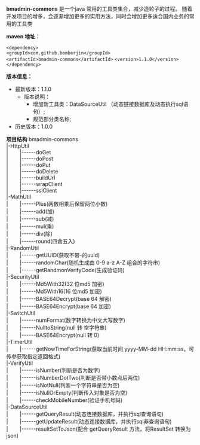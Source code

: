 **bmadmin-commons** 是一个java 常用的工具类集合，减少造轮子的过程。
随着开发项目的增多，会逐渐增加更多的实用方法，同时会增加更多适合国内业务的常用的工具类

**maven 地址：**

`<dependency>`  
`<groupId>com.github.bomberjin</groupId>`   
`<artifactId>bmadmin-commons</artifactId>`
    `<version>1.1.0</version>`  
    `</dependency>`

**版本信息：**
- 最新版本：1.1.0 
    - 版本说明：
        - 增加新工具类：DataSourceUtil （动态链接数据库及动态执行sql语句）;
        - 规范部分类名称;
- 历史版本：1.0.0 

**项目结构**
bmadmin-commons  
|-HttpUtil  
|&nbsp;&nbsp;&nbsp;&nbsp;&nbsp;&nbsp;&nbsp;&nbsp;|------doGet  
|&nbsp;&nbsp;&nbsp;&nbsp;&nbsp;&nbsp;&nbsp;&nbsp;|------doPost  
|&nbsp;&nbsp;&nbsp;&nbsp;&nbsp;&nbsp;&nbsp;&nbsp;|------doPut  
|&nbsp;&nbsp;&nbsp;&nbsp;&nbsp;&nbsp;&nbsp;&nbsp;|------doDelete  
|&nbsp;&nbsp;&nbsp;&nbsp;&nbsp;&nbsp;&nbsp;&nbsp;|------buildUrl  
|&nbsp;&nbsp;&nbsp;&nbsp;&nbsp;&nbsp;&nbsp;&nbsp;|------wrapClient  
|&nbsp;&nbsp;&nbsp;&nbsp;&nbsp;&nbsp;&nbsp;&nbsp;|------sslClient  
|-MathUtil  
|&nbsp;&nbsp;&nbsp;&nbsp;&nbsp;&nbsp;&nbsp;&nbsp;|------Plus(两数相乘后保留两位小数)  
|&nbsp;&nbsp;&nbsp;&nbsp;&nbsp;&nbsp;&nbsp;&nbsp;|------add(加)  
|&nbsp;&nbsp;&nbsp;&nbsp;&nbsp;&nbsp;&nbsp;&nbsp;|------sub(减)  
|&nbsp;&nbsp;&nbsp;&nbsp;&nbsp;&nbsp;&nbsp;&nbsp;|------mul(乘)  
|&nbsp;&nbsp;&nbsp;&nbsp;&nbsp;&nbsp;&nbsp;&nbsp;|------div(除)  
|&nbsp;&nbsp;&nbsp;&nbsp;&nbsp;&nbsp;&nbsp;&nbsp;|------round(四舍五入)  
|-RandomUtil  
|&nbsp;&nbsp;&nbsp;&nbsp;&nbsp;&nbsp;&nbsp;&nbsp;|------getUUID(获取不带-的uuid)  
|&nbsp;&nbsp;&nbsp;&nbsp;&nbsp;&nbsp;&nbsp;&nbsp;|------randomChar(随机生成由 0-9 a-z A-Z 组合的字符串)  
|&nbsp;&nbsp;&nbsp;&nbsp;&nbsp;&nbsp;&nbsp;&nbsp;|------getRandmonVerifyCode(生成验证码)  
|-SecurityUtil  
|&nbsp;&nbsp;&nbsp;&nbsp;&nbsp;&nbsp;&nbsp;&nbsp;|------Md5With32(32 位md5 加密)  
|&nbsp;&nbsp;&nbsp;&nbsp;&nbsp;&nbsp;&nbsp;&nbsp;|------Md5With16(16 位md5 加密)  
|&nbsp;&nbsp;&nbsp;&nbsp;&nbsp;&nbsp;&nbsp;&nbsp;|------BASE64Decrypt(base 64 解密)    
|&nbsp;&nbsp;&nbsp;&nbsp;&nbsp;&nbsp;&nbsp;&nbsp;|------BASE64Encrypt(base 64 加密)      
|-SwitchUtil  
|&nbsp;&nbsp;&nbsp;&nbsp;&nbsp;&nbsp;&nbsp;&nbsp;|------numFormat(数字转换为中文大写数字)    
|&nbsp;&nbsp;&nbsp;&nbsp;&nbsp;&nbsp;&nbsp;&nbsp;|------NulltoString(null 转 空字符串)    
|&nbsp;&nbsp;&nbsp;&nbsp;&nbsp;&nbsp;&nbsp;&nbsp;|------BASE64Encrypt(null 转 0)    
|-TimerUtil  
|&nbsp;&nbsp;&nbsp;&nbsp;&nbsp;&nbsp;&nbsp;&nbsp;|------getNowTimeForString(获取当前时间 yyyy-MM-dd HH:mm:ss，可传参获取指定返回格式)     
|-VerifyUtil  
|&nbsp;&nbsp;&nbsp;&nbsp;&nbsp;&nbsp;&nbsp;&nbsp;|------isNumber(判断是否为数字)     
|&nbsp;&nbsp;&nbsp;&nbsp;&nbsp;&nbsp;&nbsp;&nbsp;|------isNumberDotTwo(判断是否带小数点后两位)     
|&nbsp;&nbsp;&nbsp;&nbsp;&nbsp;&nbsp;&nbsp;&nbsp;|------isNotNull(判断一个字符串是否为空)     
|&nbsp;&nbsp;&nbsp;&nbsp;&nbsp;&nbsp;&nbsp;&nbsp;|------isNullOrEmpty(判断传入对象是否为空)     
|&nbsp;&nbsp;&nbsp;&nbsp;&nbsp;&nbsp;&nbsp;&nbsp;|------checkMobileNumber(验证手机号码)     
|-DataSourceUtil  
|&nbsp;&nbsp;&nbsp;&nbsp;&nbsp;&nbsp;&nbsp;&nbsp;|------getQueryResult(动态连接数据库，并执行sql查询语句)   
|&nbsp;&nbsp;&nbsp;&nbsp;&nbsp;&nbsp;&nbsp;&nbsp;|------getUpdateResult(动态连接数据库，并执行sql非查询语句)   
|&nbsp;&nbsp;&nbsp;&nbsp;&nbsp;&nbsp;&nbsp;&nbsp;|------resultSetToJson(配合 getQueryResult 方法，将ResultSet 转换为json)   



